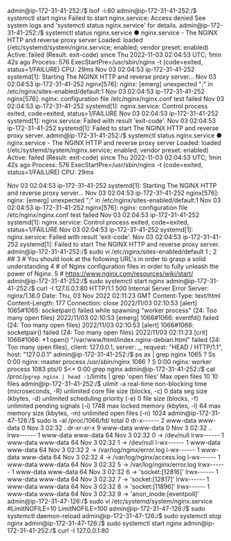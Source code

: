 admin@ip-172-31-41-252:/$ lsof -i:80
admin@ip-172-31-41-252:/$ systemctl start nginx
Failed to start nginx.service: Access denied
See system logs and 'systemctl status nginx.service' for details.
admin@ip-172-31-41-252:/$ systemctl status nginx.service 
● nginx.service - The NGINX HTTP and reverse proxy server
     Loaded: loaded (/etc/systemd/system/nginx.service; enabled; vendor preset: enabled)
     Active: failed (Result: exit-code) since Thu 2022-11-03 02:04:53 UTC; 1min 42s ago
    Process: 576 ExecStartPre=/usr/sbin/nginx -t (code=exited, status=1/FAILURE)
        CPU: 29ms
Nov 03 02:04:53 ip-172-31-41-252 systemd[1]: Starting The NGINX HTTP and reverse proxy server...
Nov 03 02:04:53 ip-172-31-41-252 nginx[576]: nginx: [emerg] unexpected ";" in /etc/nginx/sites-enabled/default:1
Nov 03 02:04:53 ip-172-31-41-252 nginx[576]: nginx: configuration file /etc/nginx/nginx.conf test failed
Nov 03 02:04:53 ip-172-31-41-252 systemd[1]: nginx.service: Control process exited, code=exited, status=1/FAILURE
Nov 03 02:04:53 ip-172-31-41-252 systemd[1]: nginx.service: Failed with result 'exit-code'.
Nov 03 02:04:53 ip-172-31-41-252 systemd[1]: Failed to start The NGINX HTTP and reverse proxy server.
admin@ip-172-31-41-252:/$ systemctl status nginx.service 
● nginx.service - The NGINX HTTP and reverse proxy server
     Loaded: loaded (/etc/systemd/system/nginx.service; enabled; vendor preset: enabled)
     Active: failed (Result: exit-code) since Thu 2022-11-03 02:04:53 UTC; 1min 42s ago
    Process: 576 ExecStartPre=/usr/sbin/nginx -t (code=exited, status=1/FAILURE)
        CPU: 29ms

Nov 03 02:04:53 ip-172-31-41-252 systemd[1]: Starting The NGINX HTTP and reverse proxy server...
Nov 03 02:04:53 ip-172-31-41-252 nginx[576]: nginx: [emerg] unexpected ";" in /etc/nginx/sites-enabled/default:1
Nov 03 02:04:53 ip-172-31-41-252 nginx[576]: nginx: configuration file /etc/nginx/nginx.conf test failed
Nov 03 02:04:53 ip-172-31-41-252 systemd[1]: nginx.service: Control process exited, code=exited, status=1/FAILURE
Nov 03 02:04:53 ip-172-31-41-252 systemd[1]: nginx.service: Failed with result 'exit-code'.
Nov 03 02:04:53 ip-172-31-41-252 systemd[1]: Failed to start The NGINX HTTP and reverse proxy server.
admin@ip-172-31-41-252:/$ sudo vi /etc/nginx/sites-enabled/default
     1  ;
     2  ##
     3  # You should look at the following URL's in order to grasp a solid understanding
     4  # of Nginx configuration files in order to fully unleash the power of Nginx.
     5  # https://www.nginx.com/resources/wiki/start/
admin@ip-172-31-41-252:/$ sudo systemctl start nginx
admin@ip-172-31-41-252:/$ curl -I 127.0.0.1:80
HTTP/1.1 500 Internal Server Error
Server: nginx/1.18.0
Date: Thu, 03 Nov 2022 02:11:23 GMT
Content-Type: text/html
Content-Length: 177
Connection: close
2022/11/03 02:10:53 [alert] 1065#1065: socketpair() failed while spawning "worker process" (24: Too many open files)
2022/11/03 02:10:53 [emerg] 1066#1066: eventfd() failed (24: Too many open files)
2022/11/03 02:10:53 [alert] 1066#1066: socketpair() failed (24: Too many open files)
2022/11/03 02:11:23 [crit] 1066#1066: *1 open() "/var/www/html/index.nginx-debian.html" failed (24: Too many open files), client: 127.0.0.1, server: _, request: "HEAD / HTTP/1.1", host: "127.0.0.1"
admin@ip-172-31-41-252:/$ ps ax | grep nginx
   1065 ?        Ss     0:00 nginx: master process /usr/sbin/nginx
   1066 ?        S      0:00 nginx: worker process
   1083 pts/0    S<+    0:00 grep nginx
admin@ip-172-31-41-252:/$ cat /proc/`pgrep nginx | head -1`/limits | grep 'open files'
Max open files            10                   10                   files 
admin@ip-172-31-41-252:/$ ulimit -a
real-time non-blocking time  (microseconds, -R) unlimited
core file size              (blocks, -c) 0
data seg size               (kbytes, -d) unlimited
scheduling priority                 (-e) 0
file size                   (blocks, -f) unlimited
pending signals                     (-i) 1748
max locked memory           (kbytes, -l) 64
max memory size             (kbytes, -m) unlimited
open files                          (-n) 1024
admin@ip-172-31-47-126:/$ sudo ls -al /proc/1066/fd/
total 0
dr-x------ 2 www-data www-data  0 Nov  3 02:32 .
dr-xr-xr-x 9 www-data www-data  0 Nov  3 02:32 ..
lrwx------ 1 www-data www-data 64 Nov  3 02:32 0 -> /dev/null
lrwx------ 1 www-data www-data 64 Nov  3 02:32 1 -> /dev/null
l-wx------ 1 www-data www-data 64 Nov  3 02:32 2 -> /var/log/nginx/error.log
l-wx------ 1 www-data www-data 64 Nov  3 02:32 4 -> /var/log/nginx/access.log
l-wx------ 1 www-data www-data 64 Nov  3 02:32 5 -> /var/log/nginx/error.log
lrwx------ 1 www-data www-data 64 Nov  3 02:32 6 -> 'socket:[12816]'
lrwx------ 1 www-data www-data 64 Nov  3 02:32 7 -> 'socket:[12817]'
lrwx------ 1 www-data www-data 64 Nov  3 02:32 8 -> 'socket:[11896]'
lrwx------ 1 www-data www-data 64 Nov  3 02:32 9 -> 'anon_inode:[eventpoll]'
admin@ip-172-31-47-126:/$ sudo vi /etc/systemd/system/nginx.service 
#LimitNOFILE=10
LimitNOFILE=100
admin@ip-172-31-47-126:/$ sudo systemctl daemon-reload
admin@ip-172-31-47-126:/$ sudo systemctl stop nginx
admin@ip-172-31-47-126:/$ sudo systemctl start nginx
admin@ip-172-31-41-252:/$ curl -I 127.0.0.1:80
